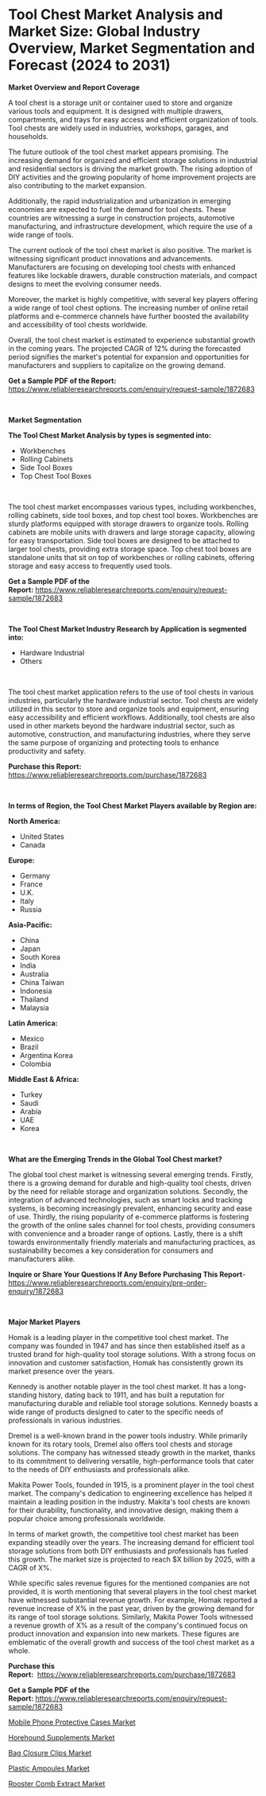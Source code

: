 <p><h1>Tool Chest Market Analysis and Market Size: Global Industry Overview, Market Segmentation and Forecast (2024 to 2031)</h1></p><p><strong>Market Overview and Report Coverage</strong></p>
<p><p>A tool chest is a storage unit or container used to store and organize various tools and equipment. It is designed with multiple drawers, compartments, and trays for easy access and efficient organization of tools. Tool chests are widely used in industries, workshops, garages, and households.</p><p>The future outlook of the tool chest market appears promising. The increasing demand for organized and efficient storage solutions in industrial and residential sectors is driving the market growth. The rising adoption of DIY activities and the growing popularity of home improvement projects are also contributing to the market expansion.</p><p>Additionally, the rapid industrialization and urbanization in emerging economies are expected to fuel the demand for tool chests. These countries are witnessing a surge in construction projects, automotive manufacturing, and infrastructure development, which require the use of a wide range of tools.</p><p>The current outlook of the tool chest market is also positive. The market is witnessing significant product innovations and advancements. Manufacturers are focusing on developing tool chests with enhanced features like lockable drawers, durable construction materials, and compact designs to meet the evolving consumer needs.</p><p>Moreover, the market is highly competitive, with several key players offering a wide range of tool chest options. The increasing number of online retail platforms and e-commerce channels have further boosted the availability and accessibility of tool chests worldwide.</p><p>Overall, the tool chest market is estimated to experience substantial growth in the coming years. The projected CAGR of 12% during the forecasted period signifies the market's potential for expansion and opportunities for manufacturers and suppliers to capitalize on the growing demand.</p></p>
<p><strong>Get a Sample PDF of the Report:</strong> <a href="https://www.reliableresearchreports.com/enquiry/request-sample/1872683">https://www.reliableresearchreports.com/enquiry/request-sample/1872683</a></p>
<p>&nbsp;</p>
<p><strong>Market Segmentation</strong></p>
<p><strong>The Tool Chest Market Analysis by types is segmented into:</strong></p>
<p><ul><li>Workbenches</li><li>Rolling Cabinets</li><li>Side Tool Boxes</li><li>Top Chest Tool Boxes</li></ul></p>
<p>&nbsp;</p>
<p><p>The tool chest market encompasses various types, including workbenches, rolling cabinets, side tool boxes, and top chest tool boxes. Workbenches are sturdy platforms equipped with storage drawers to organize tools. Rolling cabinets are mobile units with drawers and large storage capacity, allowing for easy transportation. Side tool boxes are designed to be attached to larger tool chests, providing extra storage space. Top chest tool boxes are standalone units that sit on top of workbenches or rolling cabinets, offering storage and easy access to frequently used tools.</p></p>
<p><strong>Get a Sample PDF of the Report:</strong>&nbsp;<a href="https://www.reliableresearchreports.com/enquiry/request-sample/1872683">https://www.reliableresearchreports.com/enquiry/request-sample/1872683</a></p>
<p>&nbsp;</p>
<p><strong>The Tool Chest Market Industry Research by Application is segmented into:</strong></p>
<p><ul><li>Hardware Industrial</li><li>Others</li></ul></p>
<p>&nbsp;</p>
<p><p>The tool chest market application refers to the use of tool chests in various industries, particularly the hardware industrial sector. Tool chests are widely utilized in this sector to store and organize tools and equipment, ensuring easy accessibility and efficient workflows. Additionally, tool chests are also used in other markets beyond the hardware industrial sector, such as automotive, construction, and manufacturing industries, where they serve the same purpose of organizing and protecting tools to enhance productivity and safety.</p></p>
<p><strong>Purchase this Report:</strong>&nbsp; <a href="https://www.reliableresearchreports.com/purchase/1872683">https://www.reliableresearchreports.com/purchase/1872683</a></p>
<p>&nbsp;</p>
<p><strong>In terms of Region, the Tool Chest Market Players available by Region are:</strong></p>
<p>
    <p> <strong> North America: </strong>
        <ul>
            <li>United States</li>
            <li>Canada</li>
        </ul>
        </p> 
    <p> <strong> Europe: </strong>
        <ul>
            <li>Germany</li>
            <li>France</li>
            <li>U.K.</li>
            <li>Italy</li>
            <li>Russia</li>
        </ul>
        </p> 
    <p> <strong> Asia-Pacific: </strong>
        <ul>
            <li>China</li>
            <li>Japan</li>
            <li>South Korea</li>
            <li>India</li>
            <li>Australia</li>
            <li>China Taiwan</li>
            <li>Indonesia</li>
            <li>Thailand</li>
            <li>Malaysia</li>
        </ul>
        </p> 
    <p> <strong> Latin America: </strong>
        <ul>
            <li>Mexico</li>
            <li>Brazil</li>
            <li>Argentina Korea</li>
            <li>Colombia</li>
        </ul>
        </p> 
    <p> <strong> Middle East & Africa: </strong>
        <ul>
            <li>Turkey</li>
            <li>Saudi</li>
            <li>Arabia</li>
            <li>UAE</li>
            <li>Korea</li>
        </ul>
    </p>
    </p>
<p>&nbsp;</p>
<p><strong>What are the Emerging Trends in the Global Tool Chest market?</strong></p>
<p><p>The global tool chest market is witnessing several emerging trends. Firstly, there is a growing demand for durable and high-quality tool chests, driven by the need for reliable storage and organization solutions. Secondly, the integration of advanced technologies, such as smart locks and tracking systems, is becoming increasingly prevalent, enhancing security and ease of use. Thirdly, the rising popularity of e-commerce platforms is fostering the growth of the online sales channel for tool chests, providing consumers with convenience and a broader range of options. Lastly, there is a shift towards environmentally friendly materials and manufacturing practices, as sustainability becomes a key consideration for consumers and manufacturers alike.</p></p>
<p><strong>Inquire or Share Your Questions If Any Before Purchasing This Report</strong>- <a href="https://www.reliableresearchreports.com/enquiry/pre-order-enquiry/1872683">https://www.reliableresearchreports.com/enquiry/pre-order-enquiry/1872683</a></p>
<p>&nbsp;</p>
<p><strong>Major Market Players</strong></p>
<p><p>Homak is a leading player in the competitive tool chest market. The company was founded in 1947 and has since then established itself as a trusted brand for high-quality tool storage solutions. With a strong focus on innovation and customer satisfaction, Homak has consistently grown its market presence over the years.</p><p>Kennedy is another notable player in the tool chest market. It has a long-standing history, dating back to 1911, and has built a reputation for manufacturing durable and reliable tool storage solutions. Kennedy boasts a wide range of products designed to cater to the specific needs of professionals in various industries.</p><p>Dremel is a well-known brand in the power tools industry. While primarily known for its rotary tools, Dremel also offers tool chests and storage solutions. The company has witnessed steady growth in the market, thanks to its commitment to delivering versatile, high-performance tools that cater to the needs of DIY enthusiasts and professionals alike.</p><p>Makita Power Tools, founded in 1915, is a prominent player in the tool chest market. The company's dedication to engineering excellence has helped it maintain a leading position in the industry. Makita's tool chests are known for their durability, functionality, and innovative design, making them a popular choice among professionals worldwide.</p><p>In terms of market growth, the competitive tool chest market has been expanding steadily over the years. The increasing demand for efficient tool storage solutions from both DIY enthusiasts and professionals has fueled this growth. The market size is projected to reach $X billion by 2025, with a CAGR of X%.</p><p>While specific sales revenue figures for the mentioned companies are not provided, it is worth mentioning that several players in the tool chest market have witnessed substantial revenue growth. For example, Homak reported a revenue increase of X% in the past year, driven by the growing demand for its range of tool storage solutions. Similarly, Makita Power Tools witnessed a revenue growth of X% as a result of the company's continued focus on product innovation and expansion into new markets. These figures are emblematic of the overall growth and success of the tool chest market as a whole.</p></p>
<p><strong>Purchase this Report:</strong>&nbsp;&nbsp;<a href="https://www.reliableresearchreports.com/purchase/1872683">https://www.reliableresearchreports.com/purchase/1872683</a></p>
<p></p>
<p><strong>Get a Sample PDF of the Report:</strong>&nbsp;<a href="https://www.reliableresearchreports.com/enquiry/request-sample/1872683">https://www.reliableresearchreports.com/enquiry/request-sample/1872683</a></p>
<p><p><a href="https://github.com/gulaimolin/Market-Research-Report-List-2/blob/main/mobile-phone-protective-cases-market.md">Mobile Phone Protective Cases Market</a></p><p><a href="https://github.com/ruslanpoljakovrd177/Market-Research-Report-List-2/blob/main/horehound-supplements-market.md">Horehound Supplements Market</a></p><p><a href="https://github.com/luckyshygirl/Market-Research-Report-List-2/blob/main/bag-closure-clips-market.md">Bag Closure Clips Market</a></p><p><a href="https://github.com/gdfhhhj/Market-Research-Report-List-2/blob/main/plastic-ampoules-market.md">Plastic Ampoules Market</a></p><p><a href="https://github.com/grishafomin4852/Market-Research-Report-List-2/blob/main/rooster-comb-extract-market.md">Rooster Comb Extract Market</a></p></p>